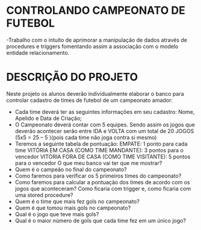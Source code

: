 # CONTROLANDO CAMPEONATO DE FUTEBOL

-Trabalho com o intuíto de aprimorar a manipulação de dados através de procedures e triggers
fomentando assim a associação com o modelo entidade relacionamento.

# DESCRIÇÃO DO PROJETO

Neste projeto os alunos deverão individualmente elaborar o banco para controlar cadastro de times de 
futebol de um campeonato amador:

- Cada time deverá ter as seguintes informações em seu cadastro: Nome, Apelido e Data de Criação;
- O Campeonato deverá contar com 5 equipes. Sendo assim os jogos que deverão acontecer serão 
entre IDA e VOLTA com um total de 20 JOGOS (5x5 = 25 – 5 )(pois cada time não joga contra si mesmo)
- Teremos a seguinte tabela de pontuação:
EMPATE: 1 ponto para cada time
VITÓRIA EM CASA (COMO TIME MANDANTE): 3 pontos para o vencedor
VITÓRIA FORA DE CASA (COMO TIME VISITANTE): 5 pontos para o vencedor
O que meu banco vai ter que me mostrar?
- Quem é o campeão no final do campeonato?
- Como faremos para verificar os 5 primeiros times do campeonato?
- Como faremos para calcular a pontuação dos times de acordo com os jogos que aconteceram? Como 
ficaria com trigger e, como ficaria com uma stored procedure?
- Quem é o time que mais fez gols no campeonato?
- Quem é que tomou mais gols no campeonato?
- Qual é o jogo que teve mais gols?
- Qual é o maior número de gols que cada time fez em um único jogo?

